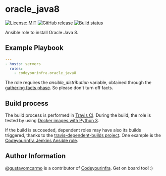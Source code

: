 # oracle_java8

[![License: MIT](https://img.shields.io/badge/License-MIT-yellow.svg)](https://opensource.org/licenses/MIT) [![GitHub release](https://img.shields.io/github/release/codeyourinfra/oracle_java8.svg)]() [![Build status](https://travis-ci.org/codeyourinfra/oracle_java8.svg?branch=master)](https://travis-ci.org/codeyourinfra/oracle_java8)

Ansible role to install Oracle Java 8.

## Example Playbook

```yml
---
- hosts: servers
  roles:
    - codeyourinfra.oracle_java8
```

The role requires the *ansible_distribution* variable, obtained through the [gathering facts phase](https://docs.ansible.com/ansible/latest/user_guide/playbooks_variables.html#information-discovered-from-systems-facts). So please don't turn off facts.

## Build process

The build process is performed in [Travis CI](https://travis-ci.org/codeyourinfra/oracle_java8). During the build, the role is tested by using [Docker images with Python 3](https://hub.docker.com/r/codeyourinfra/python3).

If the build is succeeded, dependent roles may have also its builds triggered, thanks to the [travis-dependent-builds project](https://github.com/stephanmg/travis-dependent-builds). One example is the [Codeyourinfra Jenkins Ansible role](https://galaxy.ansible.com/codeyourinfra/jenkins).

## Author Information

[@gustavomcarmo](https://github.com/gustavomcarmo) is a contributor of [Codeyourinfra](https://github.com/codeyourinfra). Get on board too! :)
